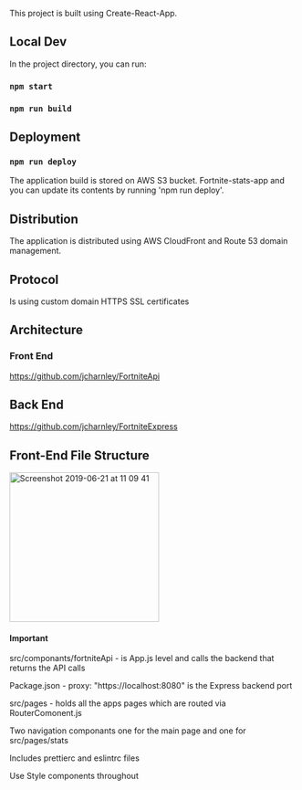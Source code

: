This project is built using Create-React-App. 

## Local Dev

In the project directory, you can run:

### `npm start`

### `npm run build`

## Deployment

### `npm run deploy`

The application build is stored on AWS S3 bucket. Fortnite-stats-app and you can update its contents by running 'npm run deploy'.

## Distribution 

The application is distributed using AWS CloudFront and Route 53 domain management.

## Protocol 

Is using custom domain HTTPS SSL certificates 

## Architecture 

### Front End   

https://github.com/jcharnley/FortniteApi

## Back End   

https://github.com/jcharnley/FortniteExpress

## Front-End File Structure

<img width="262" alt="Screenshot 2019-06-21 at 11 09 41" src="https://user-images.githubusercontent.com/25176118/59915939-c01f1f80-9415-11e9-955b-eedaf2ead4d7.png">

#### Important

src/componants/fortniteApi  - is App.js level and calls the backend that returns the API calls

Package.json - proxy: "https://localhost:8080" is the Express backend port

src/pages - holds all the apps pages which are routed via RouterComonent.js

Two navigation componants one for the main page and one for src/pages/stats

Includes prettierc and eslintrc files

Use Style components throughout

